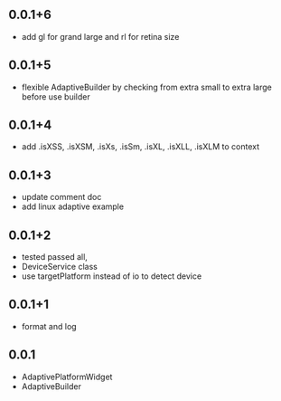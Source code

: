 ## 0.0.1+6

- add gl for grand large and rl for retina size

## 0.0.1+5

- flexible AdaptiveBuilder by checking from extra small to extra large before use builder

## 0.0.1+4

- add .isXSS, .isXSM, .isXs, .isSm, .isXL, .isXLL, .isXLM to context

## 0.0.1+3

- update comment doc
- add linux adaptive example

## 0.0.1+2

- tested passed all,
- DeviceService class
- use targetPlatform instead of io to detect device

## 0.0.1+1

- format and log

## 0.0.1

- AdaptivePlatformWidget
- AdaptiveBuilder
